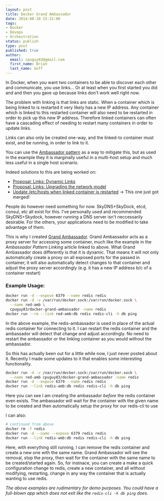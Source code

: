 ```yaml
---
layout: post
title: Docker Grand Ambassador
date: 2014-08-28 15:15:00
tags:
- Docker
- Devops
- Orchestration
status: publish
type: post
published: true
author:
  email: cpuguy83@gmail.com
  first_name: Brian
  last_name: Goff
---
```


In Docker, when you want two containers to be able to discover each other and
communicate, you use links... Or at least when you first started you did and
and then you gave up because links don't work well right now.

The problem with linking is that links are static. When a container which is
being linked to is restarted it very likely has a new IP address. Any container
which is linked to this restarted container will also need to be restarted in
order to pick up this new IP address. Therefore linked containers can often have
a cascading effect of needing to restart many containers in order to update
links.

<!--break-->

Links can also only be created one-way, and the linked-to container must exist,
and be running, in order to link to it.

You can use the [Ambassador pattern](http://docs.docker.com/articles/ambassador_pattern_linking/)
as a way to mitigate this, but as used in the example they it is marginally
useful in a multi-host setup and much less useful in a single host scenario.

Indeed solutions to this are being worked on:

* [Proposal: Links: Dynamic Links](https://github.com/docker/docker/issues/7468)
* [Proposal: Links: Upgrading the network model](https://github.com/docker/docker/issues/7467)
* [Update /etc/hosts when linked container is restarted](https://github.com/docker/docker/pull/7677) -> This one just got merged!

People do however need something for now.  SkyDNS+SkyDock, etcd, consul, etc all
exist for this.
I've personally used and recommended SkyDNS+Skydock, however running a DNS server
isn't neccessarily desirable.  For the others, your applications need to be
modified to take advantage of them.

This is why I created [Grand Ambassador](https://github.com/cpuguy83/docker-grand-ambassador).
Grand Ambassador acts as a proxy server for accessing some container, much like
the example in the *Ambassador Pattern Linking* article linked to above. What
Grand Ambassador does differently is that it is dynamic. That means it will not
only automatically create a proxy on all exposed ports for the passed in
container, it will also automatically detect changes to that container and adjust
the proxy server accordingly (e.g. it has a new IP address b/c of a container restart)

### Example Usage:
```bash
docker run -d --expose 6379 --name redis redis
docker run -d -v /var/run/docker.sock:/var/run/docker.sock \
  --name red-amb \
  cpuguy83/docker-grand-ambassador -name redis
docker run --rm --link red-amb:db redis redis-cli -h db ping
```

In the above example, the redis-ambassador is used in place of the actual redis
container for connecting to it.  I can restart the redis container and the
ambassador will detect that change and adjust accordingly.  No need to restart
the ambassador or the linking container as you would without the ambassador.


So this has actually been out for a little while now, I just never posted about
it. Recently I made some updates to it that enables some interesting
functionality.

```bash
docker run -d -v /var/run/docker.sock:/var/run/docker.sock \
  --name red-amb cpuguy83/docker-grand-ambassador -name redis
docker run -d --expose 6379 --name redis redis
docker run --link redis-amb:db redis redis-cli -h db ping
```

Here you can see I am creating the ambassador *before* the redis container even
exists.  The ambassador will wait for the container with the given name to be
created and then automatically setup the proxy for our redis-cli to use

I can also:

```bash
# continued from above
docker rm -f redis
docker run -d --name --expose 6379 redis redis
docker run --link redis-amb:db redis redis-cli -h db ping
```

Here, with everything still running, I can remove the redis container and create
a new one with the same name.  Grand Ambassador will see the removal, stop the
proxy, then wait for the container with the same name to be created/started
again. So, for instnace, you can create a make a quick configuration change to
redis, create a new container, and all without modifying, restarting, change in
any way the container that is actually wanting to use redis.

*The above examples are rudimentary for demo purposes.  You could have a
full-blown app which does not exit like the `redis-cli -h db ping` does.*
